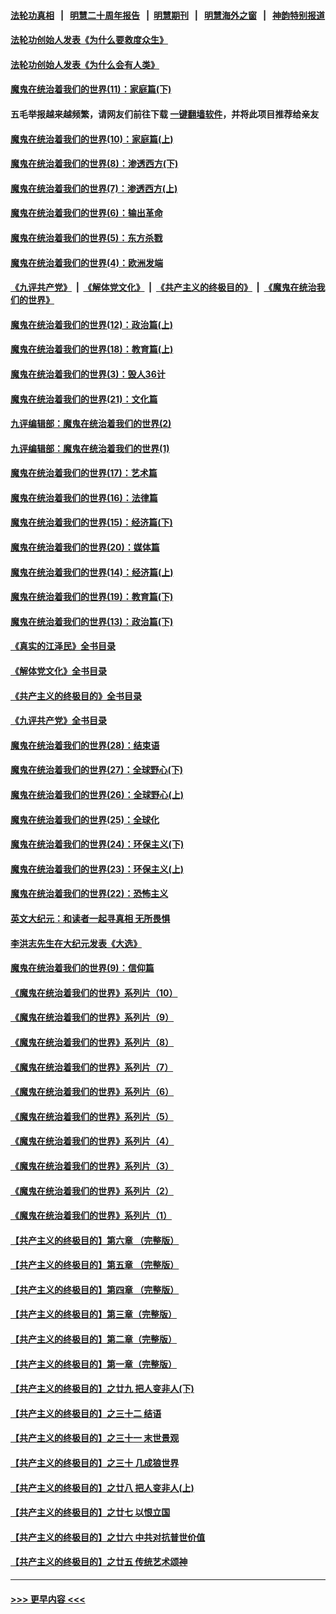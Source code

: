 #### [法轮功真相](https://github.com/gfw-breaker/truth/blob/master/README.md?t=0) &nbsp;&nbsp;|&nbsp;&nbsp; [明慧二十周年报告](https://github.com/gfw-breaker/mh-reports/blob/master/README.md?t=0) &nbsp;&nbsp;|&nbsp;&nbsp;[明慧期刊](https://github.com/gfw-breaker/mh-qikan) &nbsp;&nbsp;|&nbsp;&nbsp; [明慧海外之窗](https://github.com/gfw-breaker/mh-news/blob/master/README.md?t=0) &nbsp;&nbsp;|&nbsp;&nbsp; [神韵特别报道](https://github.com/gfw-breaker/mh-news/blob/master/shenyun.md?t=0)
#### [法轮功创始人发表《为什么要救度众生》](../pages/nsc422/n13975246.md?t=04230943) 
#### [法轮功创始人发表《为什么会有人类》](../pages/nsc422/n13912117.md?t=04230943) 
#### [魔鬼在统治着我们的世界(11)：家庭篇(下)](../pages/nsc422/n10440961.md?t=04230943) 
#### 五毛举报越来越频繁，请网友们前往下载 [一键翻墙软件](https://github.com/gfw-breaker/ssr-accounts)，并将此项目推荐给亲友
#### [魔鬼在统治着我们的世界(10)：家庭篇(上)](../pages/nsc422/n10435448.md?t=04230943) 
#### [魔鬼在统治着我们的世界(8)：渗透西方(下)](../pages/nsc422/n10429603.md?t=04230943) 
#### [魔鬼在统治着我们的世界(7)：渗透西方(上)](../pages/nsc422/n10426013.md?t=04230943) 
#### [魔鬼在统治着我们的世界(6)：输出革命](../pages/nsc422/n10421536.md?t=04230943) 
#### [魔鬼在统治着我们的世界(5)：东方杀戮](../pages/nsc422/n10417707.md?t=04230943) 
#### [魔鬼在统治着我们的世界(4)：欧洲发端](../pages/nsc422/n10414890.md?t=04230943) 
#### [《九评共产党》](https://github.com/begood0513/9ping.md/blob/master/README.md) &nbsp;|&nbsp; [《解体党文化》](../../../../jtdwh.md/blob/master/README.md)  &nbsp;|&nbsp; [《共产主义的终极目的》](../../../../gczydzjmd.md/blob/master/README.md) &nbsp;|&nbsp; [《魔鬼在统治我们的世界》](../../../../mgztzwmdsj.md/blob/master/README.md) 
#### [魔鬼在统治着我们的世界(12)：政治篇(上)](../pages/nsc422/n10444576.md?t=04230943) 
#### [魔鬼在统治着我们的世界(18)：教育篇(上)](../pages/nsc422/n10526970.md?t=04230943) 
#### [魔鬼在统治着我们的世界(3)：毁人36计](../pages/nsc422/n10411583.md?t=04230943) 
#### [魔鬼在统治着我们的世界(21)：文化篇](../pages/nsc422/n10597706.md?t=04230943) 
#### [九评编辑部：魔鬼在统治着我们的世界(2)](../pages/nsc422/n10410036.md?t=04230943) 
#### [九评编辑部：魔鬼在统治着我们的世界(1)](../pages/nsc422/n10406825.md?t=04230943) 
#### [魔鬼在统治着我们的世界(17)：艺术篇](../pages/nsc422/n10499093.md?t=04230943) 
#### [魔鬼在统治着我们的世界(16)：法律篇](../pages/nsc422/n10485969.md?t=04230943) 
#### [魔鬼在统治着我们的世界(15)：经济篇(下)](../pages/nsc422/n10469975.md?t=04230943) 
#### [魔鬼在统治着我们的世界(20)：媒体篇](../pages/nsc422/n10586579.md?t=04230943) 
#### [魔鬼在统治着我们的世界(14)：经济篇(上)](../pages/nsc422/n10457370.md?t=04230943) 
#### [魔鬼在统治着我们的世界(19)：教育篇(下)](../pages/nsc422/n10564808.md?t=04230943) 
#### [魔鬼在统治着我们的世界(13)：政治篇(下)](../pages/nsc422/n10448270.md?t=04230943) 
#### [《真实的江泽民》全书目录](../pages/nsc422/n13721399.md?t=04230943) 
#### [《解体党文化》全书目录](../pages/nsc422/n13721157.md?t=04230943) 
#### [《共产主义的终极目的》全书目录](../pages/nsc422/n13721048.md?t=04230943) 
#### [《九评共产党》全书目录](../pages/nsc422/n13708085.md?t=04230943) 
#### [魔鬼在统治着我们的世界(28)：结束语](../pages/nsc422/n10936246.md?t=04230943) 
#### [魔鬼在统治着我们的世界(27)：全球野心(下)](../pages/nsc422/n10928319.md?t=04230943) 
#### [魔鬼在统治着我们的世界(26)：全球野心(上)](../pages/nsc422/n10900318.md?t=04230943) 
#### [魔鬼在统治着我们的世界(25)：全球化](../pages/nsc422/n10788205.md?t=04230943) 
#### [魔鬼在统治着我们的世界(24)：环保主义(下)](../pages/nsc422/n10695307.md?t=04230943) 
#### [魔鬼在统治着我们的世界(23)：环保主义(上)](../pages/nsc422/n10688613.md?t=04230943) 
#### [魔鬼在统治着我们的世界(22)：恐怖主义](../pages/nsc422/n10614727.md?t=04230943) 
#### [英文大纪元：和读者一起寻真相 无所畏惧](../pages/nsc422/n12542027.md?t=04230943) 
#### [李洪志先生在大纪元发表《大选》](../pages/nsc422/n12534746.md?t=04230943) 
#### [魔鬼在统治着我们的世界(9)：信仰篇](../pages/nsc422/n10432159.md?t=04230943) 
#### [《魔鬼在统治着我们的世界》系列片（10）](../pages/nsc422/n12292670.md?t=04230943) 
#### [《魔鬼在统治着我们的世界》系列片（9）](../pages/nsc422/n12290859.md?t=04230943) 
#### [《魔鬼在统治着我们的世界》系列片（8）](../pages/nsc422/n12287445.md?t=04230943) 
#### [《魔鬼在统治着我们的世界》系列片（7）](../pages/nsc422/n12283425.md?t=04230943) 
#### [《魔鬼在统治着我们的世界》系列片（6）](../pages/nsc422/n12282314.md?t=04230943) 
#### [《魔鬼在统治着我们的世界》系列片（5）](../pages/nsc422/n12281419.md?t=04230943) 
#### [《魔鬼在统治着我们的世界》系列片（4）](../pages/nsc422/n12274024.md?t=04230943) 
#### [《魔鬼在统治着我们的世界》系列片（3）](../pages/nsc422/n12271322.md?t=04230943) 
#### [《魔鬼在统治着我们的世界》系列片（2）](../pages/nsc422/n12269049.md?t=04230943) 
#### [《魔鬼在统治着我们的世界》系列片（1）](../pages/nsc422/n12267575.md?t=04230943) 
#### [【共产主义的终极目的】第六章 （完整版）](../pages/nsc422/n11428913.md?t=04230943) 
#### [【共产主义的终极目的】第五章 （完整版）](../pages/nsc422/n11428912.md?t=04230943) 
#### [【共产主义的终极目的】第四章 （完整版）](../pages/nsc422/n11428907.md?t=04230943) 
#### [【共产主义的终极目的】第三章（完整版）](../pages/nsc422/n11428848.md?t=04230943) 
#### [【共产主义的终极目的】第二章（完整版）](../pages/nsc422/n11428831.md?t=04230943) 
#### [【共产主义的终极目的】第一章（完整版）](../pages/nsc422/n11417651.md?t=04230943) 
#### [【共产主义的终极目的】之廿九 把人变非人(下)](../pages/nsc422/n11344140.md?t=04230943) 
#### [【共产主义的终极目的】之三十二 结语](../pages/nsc422/n11360535.md?t=04230943) 
#### [【共产主义的终极目的】之三十一 末世景观](../pages/nsc422/n11351129.md?t=04230943) 
#### [【共产主义的终极目的】之三十 几成狼世界](../pages/nsc422/n11348280.md?t=04230943) 
#### [【共产主义的终极目的】之廿八 把人变非人(上)](../pages/nsc422/n11340492.md?t=04230943) 
#### [【共产主义的终极目的】之廿七 以恨立国](../pages/nsc422/n11336944.md?t=04230943) 
#### [【共产主义的终极目的】之廿六 中共对抗普世价值](../pages/nsc422/n11324785.md?t=04230943) 
#### [【共产主义的终极目的】之廿五 传统艺术颂神](../pages/nsc422/n11296396.md?t=04230943) 

----
#### [ >>> 更早内容 <<< ](../indexes/nsc422-earlier.md)
